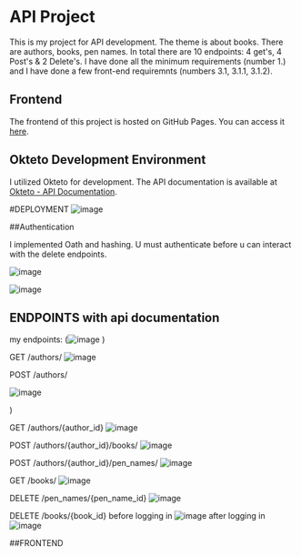 # API Project
This is my project for API development. The theme is about books. There are authors, books, pen names. In total there are 10 endpoints: 4 get's, 4 Post's & 2 Delete's. I have done all the minimum requirements (number 1.) and I have done a few front-end requiremnts (numbers 3.1, 3.1.1, 3.1.2).

## Frontend

The frontend of this project is hosted on GitHub Pages. You can access it [here](https://api-development-eind-frontend.netlify.app/).

## Okteto Development Environment

I utilized Okteto for development. The API documentation is available at [Okteto - API Documentation]([https://api-development-eind-frontend.netlify.app/](https://useritem-api-service-eindproject-baisangur-dudayev.cloud.okteto.net/docs#/)).

#DEPLOYMENT
![image](https://github.com/Baisangur-Dudayev/API-development-eind-project/assets/113896223/92d38986-2e21-4c05-bab3-32817a5e615d)



##Authentication

I implemented Oath and hashing. U must authenticate before u can interact with the delete endpoints.

![image](https://github.com/Baisangur-Dudayev/API-development-basis-project/assets/113896223/8a5b6a27-75ad-4fe3-a387-d0d0096b3be3)


![image](https://github.com/Baisangur-Dudayev/API-development-basis-project/assets/113896223/954fb833-ebb8-4920-b95e-3abb69159ed5)



## ENDPOINTS with api documentation
my endpoints:
(![image](https://github.com/Baisangur-Dudayev/API-development-eind-project/assets/113896223/e9075a19-db2a-49b0-a5f3-a3bfc1efd36c)
)


GET /authors/
![image](https://github.com/Baisangur-Dudayev/API-development-eind-project/assets/113896223/1d2270ba-5a25-40aa-b78c-eff944a10c3a)




POST /authors/ 

![image](https://github.com/Baisangur-Dudayev/API-development-eind-project/assets/113896223/b932f7ab-f827-4471-869c-98367f2f1ac2)


)


GET /authors/{author_id}
![image](https://github.com/Baisangur-Dudayev/API-development-eind-project/assets/113896223/d0b153a4-ffba-4d48-afe7-da763125040f)




POST /authors/{author_id}/books/
![image](https://github.com/Baisangur-Dudayev/API-development-eind-project/assets/113896223/272b11c1-29f2-4f11-963e-7030f5c0f8e7)


POST /authors/{author_id}/pen_names/
![image](https://github.com/Baisangur-Dudayev/API-development-eind-project/assets/113896223/08ce0437-921f-44ac-b828-e55a264c0d6e)


GET /books/
![image](https://github.com/Baisangur-Dudayev/API-development-eind-project/assets/113896223/66e5cef9-69bf-46b4-9a77-964c41340a3c)



DELETE
/pen_names/{pen_name_id}
![image](https://github.com/Baisangur-Dudayev/API-development-eind-project/assets/113896223/fb41294a-a618-48f8-97df-e1c99d0fac33)


DELETE /books/{book_id}
before logging in
![image](https://github.com/Baisangur-Dudayev/API-development-eind-project/assets/113896223/c579efb4-1d32-4509-8c66-72f1c007c8f0)
after logging in
![image](https://github.com/Baisangur-Dudayev/API-development-eind-project/assets/113896223/2afb6ab5-b189-47c4-9b08-118aa00c827e)




##FRONTEND


